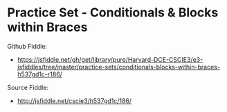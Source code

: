 # Practice Set - Conditionals & Blocks within Braces

Github Fiddle:
- https://jsfiddle.net/gh/get/library/pure/Harvard-DCE-CSCIE3/e3-jsfiddles/tree/master/practice-sets/conditionals-blocks-within-braces-h537gd1c-r186/

Source Fiddle:
- http://jsfiddle.net/cscie3/h537gd1c/186/

